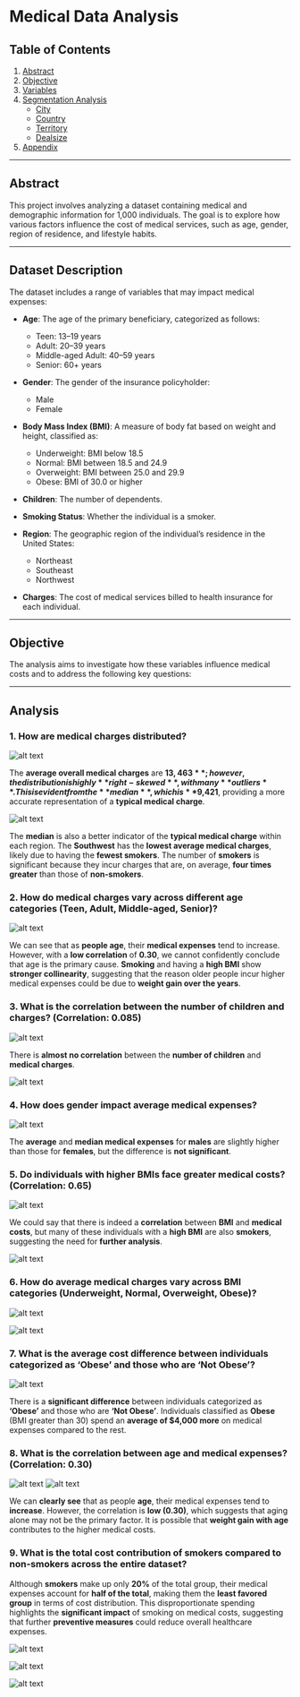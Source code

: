 # Medical Data Analysis

## Table of Contents
1. [Abstract](#abstract)  
2. [Objective](#objective)  
3. [Variables](#variables)  
4. [Segmentation Analysis](#segmentation-analysis)  
   - [City](#city)  
   - [Country](#country)  
   - [Territory](#territory)  
   - [Dealsize](#dealsize)  
5. [Appendix](#appendix)  

---

## Abstract
This project involves analyzing a dataset containing medical and demographic information for 1,000 individuals. The goal is to explore how various factors influence the cost of medical services, such as age, gender, region of residence, and lifestyle habits.

---

## Dataset Description
The dataset includes a range of variables that may impact medical expenses:

- **Age**: The age of the primary beneficiary, categorized as follows:  
  - Teen: 13–19 years  
  - Adult: 20–39 years  
  - Middle-aged Adult: 40–59 years  
  - Senior: 60+ years  

- **Gender**: The gender of the insurance policyholder:  
  - Male  
  - Female  

- **Body Mass Index (BMI)**: A measure of body fat based on weight and height, classified as:  
  - Underweight: BMI below 18.5  
  - Normal: BMI between 18.5 and 24.9  
  - Overweight: BMI between 25.0 and 29.9  
  - Obese: BMI of 30.0 or higher  

- **Children**: The number of dependents.  
- **Smoking Status**: Whether the individual is a smoker.  
- **Region**: The geographic region of the individual’s residence in the United States:  
  - Northeast  
  - Southeast  
  - Northwest  

- **Charges**: The cost of medical services billed to health insurance for each individual.  

---

## Objective
The analysis aims to investigate how these variables influence medical costs and to address the following key questions:

---

## Analysis


### 1. How are medical charges distributed?  
   
![alt text](<Graphs/General Medical Cost/Captura de pantalla 2024-12-18 223509.png>)

The **average overall medical charges** are **$13,463**; however, the distribution is highly **right-skewed**, with many **outliers**. This is evident from the **median**, which is **$9,421**, providing a more accurate representation of a **typical medical charge**.


![alt text](<Graphs/General Medical Cost/Captura de pantalla 2024-12-18 223626.png>)

The **median** is also a better indicator of the **typical medical charge** within each region. The **Southwest** has the **lowest average medical charges**, likely due to having the **fewest smokers**. The number of **smokers** is significant because they incur charges that are, on average, **four times greater** than those of **non-smokers**.



### 2. How do medical charges vary across different age categories (Teen, Adult, Middle-aged, Senior)? 
   
![alt text](<Graphs/General Medical Cost/Captura de pantalla 2024-12-18 223750.png>)

We can see that as **people age**, their **medical expenses** tend to increase. However, with a **low correlation** of **0.30**, we cannot confidently conclude that age is the primary cause. **Smoking** and having a **high BMI** show **stronger collinearity**, suggesting that the reason older people incur higher medical expenses could be due to **weight gain over the years**.

    
### 3. What is the correlation between the number of children and charges? (Correlation: **0.085**)  
![alt text](<Graphs/General Medical Cost/Captura de pantalla 2024-12-18 223724.png>)

There is **almost no correlation** between the **number of children** and **medical charges**.

![alt text](<Graphs/Demographic Impact On Medical Cost/Captura de pantalla 2024-12-18 224156.png>)


### 4. How does gender impact average medical expenses?  
![alt text](<Graphs/Demographic Impact On Medical Cost/Captura de pantalla 2024-12-18 223956.png>)

The **average** and **median medical expenses** for **males** are slightly higher than those for **females**, but the difference is **not significant**.


### 5. Do individuals with higher BMIs face greater medical costs? (Correlation: **0.65**)  

![alt text](<Graphs/BMI and Medical Expenses/Captura de pantalla 2024-12-18 224255.png>)

We could say that there is indeed a **correlation** between **BMI** and **medical costs**, but many of these individuals with a **high BMI** are also **smokers**, suggesting the need for **further analysis**.


![alt text](<Graphs/BMI and Medical Expenses/Captura de pantalla 2024-12-19 011019.png>)

### 6. How do average medical charges vary across BMI categories (Underweight, Normal, Overweight, Obese)?  
![alt text](<Graphs/BMI and Medical Expenses/Captura de pantalla 2024-12-18 224355.png>)

![alt text](<Graphs/BMI and Medical Expenses/Captura de pantalla 2024-12-18 224414.png>)

### 7.  What is the average cost difference between individuals categorized as ‘Obese’ and those who are ‘Not Obese’?  

![alt text](<Graphs/BMI and Medical Expenses/Captura de pantalla 2024-12-18 224310.png>)

There is a **significant difference** between individuals categorized as **‘Obese’** and those who are **‘Not Obese’**. Individuals classified as **Obese** (BMI greater than 30) spend an **average of $4,000 more** on medical expenses compared to the rest.

 

### 8.  What is the correlation between age and medical expenses? (Correlation: **0.30**)
![alt text](<Graphs/General Medical Cost/Captura de pantalla 2024-12-18 223750.png>)
![alt text](<Graphs/Age and Medical Costs/Captura de pantalla 2024-12-18 224735.png>)

We can **clearly see** that as people **age**, their medical expenses tend to **increase**. However, the correlation is **low (0.30)**, which suggests that aging alone may not be the primary factor. It is possible that **weight gain with age** contributes to the higher medical costs.



### 9.  What is the total cost contribution of smokers compared to non-smokers across the entire dataset?  

Although **smokers** make up only **20%** of the total group, their medical expenses account for **half of the total**, making them the **least favored group** in terms of cost distribution. This disproportionate spending highlights the **significant impact** of smoking on medical costs, suggesting that further **preventive measures** could reduce overall healthcare expenses.


![alt text](<Graphs/Smoking Status and Medical Expenses/Captura de pantalla 2024-12-18 224441.png>)

![alt text](<Graphs/Smoking Status and Medical Expenses/Captura de pantalla 2024-12-18 224605.png>)

![alt text](<Graphs/Smoking Status and Medical Expenses/Captura de pantalla 2024-12-19 012155.png>)

